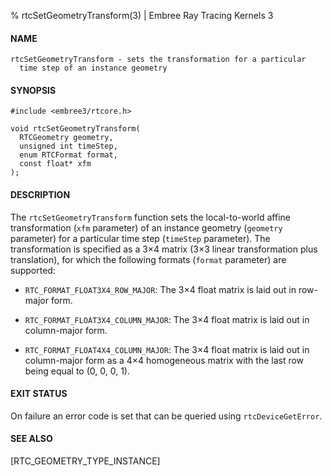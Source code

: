 % rtcSetGeometryTransform(3) | Embree Ray Tracing Kernels 3

#### NAME

    rtcSetGeometryTransform - sets the transformation for a particular
      time step of an instance geometry

#### SYNOPSIS

    #include <embree3/rtcore.h>

    void rtcSetGeometryTransform(
      RTCGeometry geometry,
      unsigned int timeStep,
      enum RTCFormat format,
      const float* xfm
    );

#### DESCRIPTION

The `rtcSetGeometryTransform` function sets the local-to-world affine
transformation (`xfm` parameter) of an instance geometry (`geometry`
parameter) for a particular time step (`timeStep` parameter). The
transformation is specified as a 3×4 matrix (3×3 linear transformation
plus translation), for which the following formats (`format` parameter)
are supported:

+ `RTC_FORMAT_FLOAT3X4_ROW_MAJOR`: The 3×4 float matrix is laid out
  in row-major form.

+ `RTC_FORMAT_FLOAT3X4_COLUMN_MAJOR`: The 3×4 float matrix is laid out
  in column-major form.

+ `RTC_FORMAT_FLOAT4X4_COLUMN_MAJOR`: The 3×4 float matrix is laid out
  in column-major form as a 4×4 homogeneous matrix with the last row
  being equal to (0, 0, 0, 1).

#### EXIT STATUS

On failure an error code is set that can be queried using
`rtcDeviceGetError`.

#### SEE ALSO

[RTC_GEOMETRY_TYPE_INSTANCE]
